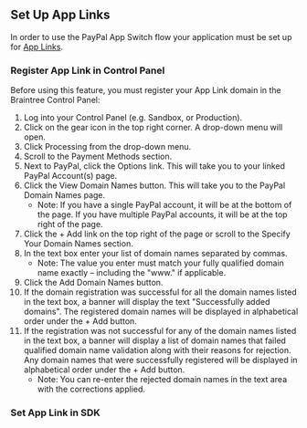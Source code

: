 ## Set Up App Links

In order to use the PayPal App Switch flow your application must be set up for [App Links](https://developer.android.com/training/app-links?authuser=2).

### Register App Link in Control Panel

Before using this feature, you must register your App Link domain in the Braintree Control Panel:

1. Log into your Control Panel (e.g. Sandbox, or Production).
2. Click on the gear icon in the top right corner. A drop-down menu will open.
3. Click Processing from the drop-down menu.
4. Scroll to the Payment Methods section.
5. Next to PayPal, click the Options link. This will take you to your linked PayPal Account(s) page.
6. Click the View Domain Names button. This will take you to the PayPal Domain Names page. 
   - Note: If you have a single PayPal account, it will be at the bottom of the page. If you have multiple PayPal accounts, it will be at the top right of the page.
7. Click the + Add link on the top right of the page or scroll to the Specify Your Domain Names section.
8. In the text box enter your list of domain names separated by commas. 
   - Note: The value you enter must match your fully qualified domain name exactly – including the "www." if applicable.
9. Click the Add Domain Names button.
10. If the domain registration was successful for all the domain names listed in the text box, a banner will display the text "Successfully added domains". The registered domain names will be displayed in alphabetical order under the + Add button.
11. If the registration was not successful for any of the domain names listed in the text box, a banner will display a list of domain names that failed qualified domain name validation along with their reasons for rejection. Any domain names that were successfully registered will be displayed in alphabetical order under the + Add button. 
    - Note: You can re-enter the rejected domain names in the text area with the corrections applied.

### Set App Link in SDK
